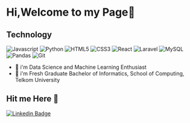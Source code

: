 # Hi,Welcome to my Page👋

## Technology
![Javascript](https://img.shields.io/badge/javascript-grey?logo=javascript)
![Python](https://img.shields.io/badge/python-grey?logo=Python)
![HTML5](https://img.shields.io/badge/HTML5-grey?logo=HTML5)
![CSS3](https://img.shields.io/badge/CSS3-grey?logo=css3)
![React](https://img.shields.io/badge/react-grey?logo=react)
![Laravel](https://img.shields.io/badge/laravel-grey?logo=laravel)
![MySQL](https://img.shields.io/badge/MySQL-grey?logo=MySQL)
![Pandas](https://img.shields.io/badge/pandas-grey?logo=pandas)
![Git](https://img.shields.io/badge/git-grey?logo=Git)

- 🤖 i'm Data Science and Machine Learning Enthusiast
- 📖 i'm Fresh Graduate Bachelor of Informatics, School of Computing, Telkom University

## Hit me Here 👊
[![Linkedin Badge](https://img.shields.io/badge/linked%20in-blue?style=for-the-badge&logo=linkedin)](https://www.linkedin.com/in/naufalzaid17/)



<!--
**naufalzaid17/naufalzaid17** is a ✨ _special_ ✨ repository because its `README.md` (this file) appears on your GitHub profile.

Here are some ideas to get you started:

- 🔭 I’m currently working on ...
- 🌱 I’m currently learning ...
- 👯 I’m looking to collaborate on ...
- 🤔 I’m looking for help with ...
- 💬 Ask me about ...
- 📫 How to reach me: ...
- 😄 Pronouns: ...
- ⚡ Fun fact: ...
-->

